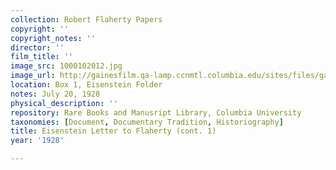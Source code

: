 ```yaml
---
collection: Robert Flaherty Papers
copyright: ''
copyright_notes: ''
director: ''
film_title: ''
image_src: 1000102012.jpg
image_url: http://gainesfilm.qa-lamp.ccnmtl.columbia.edu/sites/files/gainesfilm/images/1000102012.jpg
location: Box 1, Eisenstein Folder
notes: July 20, 1928
physical_description: ''
repository: Rare Books and Manusript Library, Columbia University
taxonomies: [Document, Documentary Tradition, Historiography]
title: Eisenstein Letter to Flaherty (cont. 1)
year: '1928'

---
```

